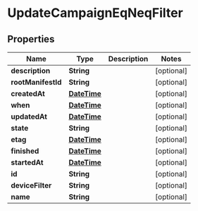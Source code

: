 
# UpdateCampaignEqNeqFilter

## Properties
Name | Type | Description | Notes
------------ | ------------- | ------------- | -------------
**description** | **String** |  |  [optional]
**rootManifestId** | **String** |  |  [optional]
**createdAt** | [**DateTime**](DateTime.md) |  |  [optional]
**when** | [**DateTime**](DateTime.md) |  |  [optional]
**updatedAt** | [**DateTime**](DateTime.md) |  |  [optional]
**state** | **String** |  |  [optional]
**etag** | [**DateTime**](DateTime.md) |  |  [optional]
**finished** | [**DateTime**](DateTime.md) |  |  [optional]
**startedAt** | [**DateTime**](DateTime.md) |  |  [optional]
**id** | **String** |  |  [optional]
**deviceFilter** | **String** |  |  [optional]
**name** | **String** |  |  [optional]



